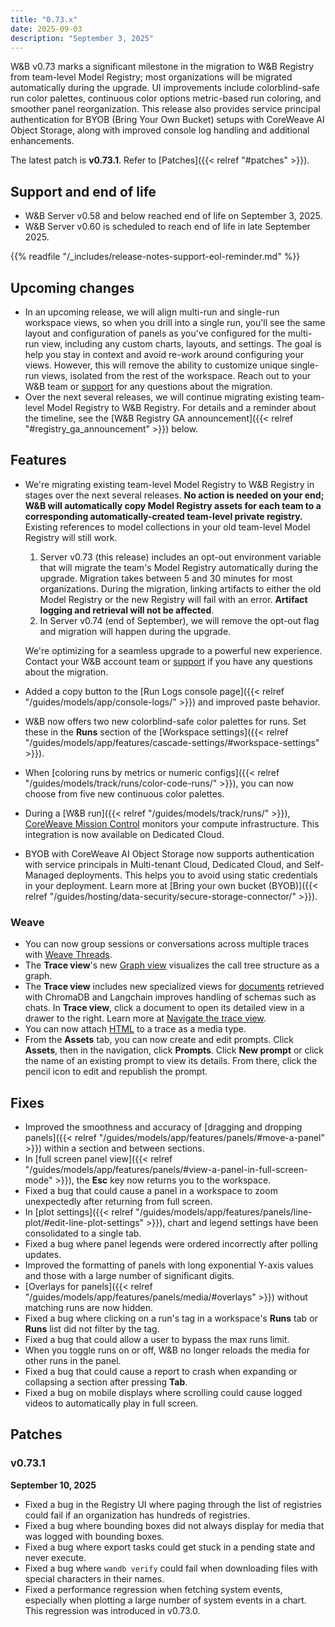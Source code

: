 ```yaml
---
title: "0.73.x"
date: 2025-09-03
description: "September 3, 2025"
---
```


W&B v0.73 marks a significant milestone in the migration to W&B Registry from team-level Model Registry; most organizations will be migrated automatically during the upgrade. UI improvements include colorblind-safe run color palettes, continuous color options metric-based run coloring, and smoother panel reorganization. This release also provides service principal authentication for BYOB (Bring Your Own Bucket) setups with CoreWeave AI Object Storage, along with improved console log handling and additional enhancements.

The latest patch is **v0.73.1**. Refer to [Patches]({{< relref "#patches" >}}).

<!--more-->

## Support and end of life
<ul>
  <li>W&B Server v0.58 and below reached end of life on September 3, 2025.</li>
  <li>W&B Server v0.60 is scheduled to reach end of life in late September 2025.</li>
</ul><!-- This is in HTML to fix the admonition included below showing up as a child of the second item -->

{{% readfile "/_includes/release-notes-support-eol-reminder.md" %}}

## Upcoming changes
- In an upcoming release, we will align multi-run and single-run workspace views, so when you drill into a single run, you'll see the same layout and configuration of panels as you've configured for the multi-run view, including any custom charts, layouts, and settings. The goal is help you stay in context and avoid re-work around configuring your views. However, this will remove the ability to customize unique single-run views, isolated from the rest of the workspace. Reach out to your W&B team or [support](mailto:support@wandb.ai) for any questions about the migration.
- Over the next several releases, we will continue migrating existing team-level Model Registry to W&B Registry. For details and a reminder about the timeline, see the [W&B Registry GA announcement]({{< relref "#registry_ga_announcement" >}}) below.

## Features

- <a id="registry_ga_announcement"></a>We're migrating existing team-level Model Registry to W&B Registry in stages over the next several releases. **No action is needed on your end; W&B will automatically copy Model Registry assets for each team to a corresponding automatically-created team-level private registry.** Existing references to model collections in your old team-level Model Registry will still work.
    1. Server v0.73 (this release) includes an opt-out environment variable that will migrate the team's Model Registry automatically during the upgrade. Migration takes between 5 and 30 minutes for most organizations. During the migration, linking artifacts to either the old Model Registry or the new Registry will fail with an error. **Artifact logging and retrieval will not be affected**.
    2. In Server v0.74 (end of September), we will remove the opt-out flag and migration will happen during the upgrade.

    We're optimizing for a seamless upgrade to a powerful new experience. Contact your W&B account team or [support](mailto:support@wandb.ai) if you have any questions about the migration.
- Added a copy button to the [Run Logs console page]({{< relref "/guides/models/app/console-logs/" >}}) and improved paste behavior.
- W&B now offers two new colorblind-safe color palettes for runs. Set these in the **Runs** section of the [Workspace settings]({{< relref "/guides/models/app/features/cascade-settings/#workspace-settings" >}}).
- When [coloring runs by metrics or numeric configs]({{< relref "/guides/models/track/runs/color-code-runs/" >}}), you can now choose from five new continuous color palettes.
- During a [W&B run]({{< relref "/guides/models/track/runs/" >}}), [CoreWeave Mission Control](https://www.coreweave.com/mission-control) monitors your compute infrastructure. This integration is now available on Dedicated Cloud.
- BYOB with CoreWeave AI Object Storage now supports authentication with service principals in Multi-tenant Cloud, Dedicated Cloud, and Self-Managed deployments. This helps you to avoid using static credentials in your deployment. Learn more at [Bring your own bucket (BYOB)]({{< relref "/guides/hosting/data-security/secure-storage-connector/" >}}).

### Weave
- You can now group sessions or conversations across multiple traces with [Weave Threads](https://weave-docs.wandb.ai/guides/tracking/threads/).
- The **Trace view**'s new [Graph view](https://weave-docs.wandb.ai/guides/tracking/trace-tree#graph-view) visualizes the call tree structure as a graph.
- The **Trace view** includes new specialized views for [documents](https://weave-docs.wandb.ai/guides/core-types/media#documents) retrieved with ChromaDB and Langchain improves handling of schemas such as chats. In **Trace view**, click a document to open its detailed view in a drawer to the right. Learn more at [Navigate the trace view](https://weave-docs.wandb.ai/guides/tracking/trace-tree/).
- You can now attach [HTML](https://weave-docs.wandb.ai/guides/core-types/media#html) to a trace as a media type.
- From the **Assets** tab, you can now create and edit prompts. Click **Assets**, then in the navigation, click **Prompts**. Click **New prompt** or click the name of an existing prompt to view its details. From there, click the pencil icon to edit and republish the prompt.

## Fixes

- Improved the smoothness and accuracy of [dragging and dropping panels]({{< relref "/guides/models/app/features/panels/#move-a-panel" >}}) within a section and between sections.
- In [full screen panel view]({{< relref "/guides/models/app/features/panels/#view-a-panel-in-full-screen-mode" >}}), the **Esc** key now returns you to the workspace.
- Fixed a bug that could cause a panel in a workspace to zoom unexpectedly after returning from full screen.
- In [plot settings]({{< relref "/guides/models/app/features/panels/line-plot/#edit-line-plot-settings" >}}), chart and legend settings have been consolidated to a single tab.
- Fixed a bug where panel legends were ordered incorrectly after polling updates.
- Improved the formatting of panels with long exponential Y-axis values and those with a large number of significant digits.
- [Overlays for panels]({{< relref "/guides/models/app/features/panels/media/#overlays" >}}) without matching runs are now hidden.
- Fixed a bug where clicking on a run's tag in a workspace's **Runs** tab or **Runs** list did not filter by the tag.
- Fixed a bug that could allow a user to bypass the max runs limit.
- When you toggle runs on or off, W&B no longer reloads the media for other runs in the panel.
- Fixed a bug that could cause a report to crash when expanding or collapsing a section after pressing **Tab**.
- Fixed a bug on mobile displays where scrolling could cause logged videos to automatically play in full screen.

## Patches

### v0.73.1
**September 10, 2025**
- Fixed a bug in the Registry UI where paging through the list of registries could fail if an organization has hundreds of registries. <!-- https://github.com/wandb/core/pull/34183 -->
- Fixed a bug where bounding boxes did not always display for media that was logged with bounding boxes. <!-- https://github.com/wandb/core/pull/34184 -->
- Fixed a bug where export tasks could get stuck in a pending state and never execute. <!-- https://github.com/wandb/core/pull/34091 -->
- Fixed a bug where `wandb verify` could fail when downloading files with special characters in their names. <!-- https://github.com/wandb/core/pull/34130 -->
- Fixed a performance regression when fetching system events, especially when plotting a large number of system events in a chart. This regression was introduced in v0.73.0. <!-- https://github.com/wandb/core/pull/33885 -->
